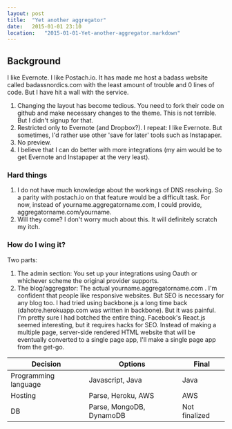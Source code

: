 ```yaml
---
layout: post
title:  "Yet another aggregator"
date:   2015-01-01 23:10
location:   "2015-01-01-Yet-another-aggregator.markdown" 
---
```

## Background
I like Evernote. I like Postach.io. It has made me host a badass website called badassnordics.com with the least amount of trouble and 0 lines of code. But I have hit a wall with the service.
1. Changing the layout has become tedious. You need to fork their code on github and make necessary changes to the theme. This is not terrible. But I didn't signup for that.
2. Restricted only to Evernote (and Dropbox?). I repeat: I like Evernote. But sometimes, I'd rather use other 'save for later' tools such as Instapaper.
3. No preview.
4. I believe that I can do better with more integrations (my aim would be to get Evernote and Instapaper at the very least).

### Hard things
1. I do not have much knowledge about the workings of DNS resolving. So a parity with postach.io on that feature would be a difficult task. For now, instead of yourname.aggregatorname.com, I could provide, aggregatorname.com/yourname.
2. Will they come? I don't worry much about this. It will definitely scratch my itch.

### How do I wing it?
Two parts:
1. The admin section: You set up your integrations using Oauth or whichever scheme the original provider supports.
2. The blog/aggregator: The actual yourname.aggregatorname.com . I'm confident that people like responsive websites. But SEO is necessary for any blog too. I had tried using backbone.js a long time back (dahotre.herokuapp.com was written in backbone). But it was painful. I'm pretty sure I had botched the entire thing. Facebook's React.js seemed interesting, but it requires hacks for SEO. Instead of making a multiple page, server-side rendered HTML website that will be eventually converted to a single page app, I'll make a single page app from the get-go.

| Decision  | Options  |  Final |
|---|---|---|
| Programming language  | Javascript, Java  | Java  |
| Hosting  | Parse, Heroku, AWS   | AWS  |
| DB  | Parse, MongoDB, DynamoDB   | Not finalized   |

